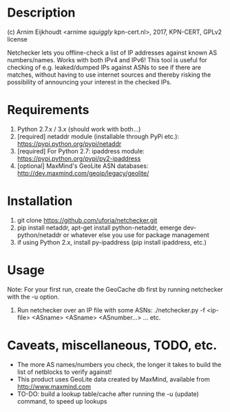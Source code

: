 # Description  

(c) Arnim Eijkhoudt \<arnime _squiggly_ kpn-cert.nl\>, 2017, KPN-CERT, GPLv2 license
  
Netchecker lets you offline-check a list of IP addresses against known AS numbers/names. Works with both IPv4 and IPv6! This tool is useful
for checking of e.g. leaked/dumped IPs against ASNs to see if there are matches, without having to use internet sources and thereby risking
the possibility of announcing your interest in the checked IPs.

# Requirements  
  
1) Python 2.7.x / 3.x (should work with both...)
2) [required] netaddr module (installable through PyPi etc.): https://pypi.python.org/pypi/netaddr
3) [required] For Python 2.7: ipaddress module: https://pypi.python.org/pypi/py2-ipaddress
4) [optional] MaxMind's GeoLite ASN databases: http://dev.maxmind.com/geoip/legacy/geolite/
  
# Installation  
  
1) git clone https://github.com/uforia/netchecker.git
2) pip install netaddr, apt-get install python-netaddr, emerge dev-python/netaddr or whatever else you use for package management
3) if using Python 2.x, install py-ipaddress (pip install ipaddress, etc.)

# Usage  
  
Note: For your first run, create the GeoCache db first by running netchecker with the -u option.
1) Run netchecker over an IP file with some ASNs: ./netchecker.py -f \<ip-file\> \<ASname\> \<ASname\> \<ASnumber...\> ... etc.

# Caveats, miscellaneous, TODO, etc.  
  
- The more AS names/numbers you check, the longer it takes to build the list of netblocks to verify against!
- This product uses GeoLite data created by MaxMind, available from http://www.maxmind.com
- TO-DO: build a lookup table/cache after running the -u (update) command, to speed up lookups

